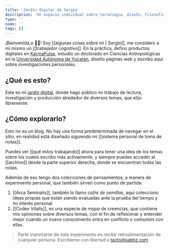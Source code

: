 ```yaml
---
title: 'Jardín digital de Sergio'
description: 'Un espacio individual sobre tecnología, diseño, filosofía, arte y escritura.'
type: ''
node: ''
tags: []
---
```


¡Bienvenida,o 👋🏽! Soy [[algunas cosas sobre mí | Sergio]], me considero a mí mismo un [[trabajador cognitivo]]. En la práctica, defino productos digitales en [KarmaPulse](https://karmapulse.com), estudio un doctorado en Ciencias Antropológicas en la [Universidad Autónoma de Yucatán](https://www.uady.mx/), diseño páginas web y escribo aquí sobre investigaciones personales.

## ¿Qué es esto?

Este es mi [jardín digital](https://www.technologyreview.es/s/12606/jardines-digitales-la-respuesta-espiritual-la-futilidad-de-las-redes-sociales), donde hago público mi trabajo de lectura, investigación y producción alrededor de diversos temas, que elijo libremente. 

## ¿Cómo explorarlo?

Esto no es un blog. No hay una forma predeterminada de navegar en el sitio, en realidad está diseñado siguiendo mi [[sistema personal de toma de notas]].

Puedes ver [[qué estoy trabajando]] ahora para tener una idea de los temas sobre los cuales escribo más activamente, y siempre puedes acceder al [[archivo]] desde la parte superior derecha, donde se encuentran todas las notas.

Además de eso tengo dos colecciones de pensamientos, a manera de experimento personal, que también sirven como punto de partida:

1. [[Arca Seminalis]], también lo llamo *cofre de semillas*, aquí colecciono ideas propias que están siendo evaluadas ante la prueba del tiempo y mi interés personal
2. [[Codex Vitalis]], es una especie de *mapa* de creencias, que contiene mis opiniones sobre diversos temas, con el fin de reflexionar y entender mejor cuando un nuevo conocimiento entra en conflicto o comunión con ellas.



> Parte importante de este experimento es recibir retroalimentación de cualquier persona. Escríbeme con libertad a [tacto@sabhz.com](mailto:tacto@sabhz.com)